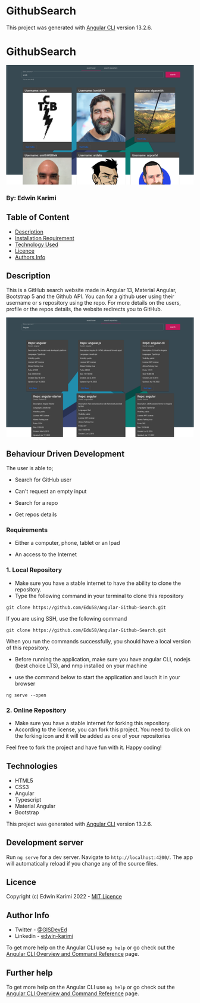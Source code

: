 # GithubSearch

This project was generated with [Angular CLI](https://github.com/angular/angular-cli) version 13.2.6.

# GithubSearch

![Project Image](src/assets/images/user.png)

### By: Edwin Karimi

## Table of Content

- [Description](#description)
- [Installation Requirement](#usage)
- [Technology Used](#technologies)
- [Licence](#licence)
- [Authors Info](#author-info)

## Description

This is a GitHub search website made in Angular 13, Material Angular, Bootstrap 5 and the Github API. You can for a github user using their username or s repository using the repo. For more details on the users, profile or the repos details, the website redirects you to GitHub.

![Project Image](src/assets/images/repo.png)

## Behaviour Driven Development

The user is able to;

- Search for GitHub user

- Can't request an empty input

- Search for a repo

- Get repos details


### Requirements

- Either a computer, phone, tablet or an Ipad

- An access to the Internet

### 1. Local Repository

- Make sure you have a stable internet to have the ability to clone the repository.
- Type the following command in your terminal to clone this repository

```
git clone https://github.com/Edu58/Angular-Github-Search.git
```

If you are using SSH, use the following command

```
git clone https://github.com/Edu58/Angular-Github-Search.git
```

When you run the commands successfully, you should have a local version of this repository.

- Before running the application, make sure you have angular CLI, nodejs (best choice LTS), and nmp installed on your machine

- use the command below to start the application and lauch it in your browser

```
ng serve --open
```

### 2. Online Repository

- Make sure you have a stable internet for forking this repository.
- According to the license, you can fork this project. You need to click on the forking icon and it will be added as one of your repositories

Feel free to fork the project and have fun with it. Happy coding!

## Technologies

- HTML5
- CSS3
- Angular
- Typescript
- Material Angular
- Bootstrap


This project was generated with [Angular CLI](https://github.com/angular/angular-cli) version 13.2.6.

## Development server

Run `ng serve` for a dev server. Navigate to `http://localhost:4200/`. The app will automatically reload if you change any of the source files.


## Licence

Copyright (c) Edwin Karimi 2022 - [MIT Licence](LICENSE)

## Author Info

- Twitter - [@GISDevEd](https://twitter.com/GISDevEd)
- Linkedin - [edwin-karimi](https://www.linkedin.com/in/edwin-karimi/)

To get more help on the Angular CLI use `ng help` or go check out the [Angular CLI Overview and Command Reference](https://angular.io/cli) page.


## Further help

To get more help on the Angular CLI use `ng help` or go check out the [Angular CLI Overview and Command Reference](https://angular.io/cli) page.
